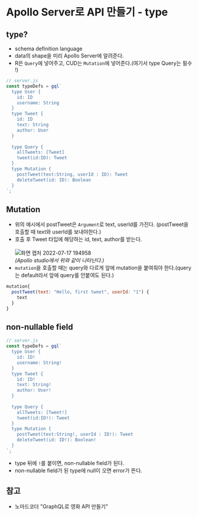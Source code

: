 # Apollo Server로 API 만들기 - type

## type?
- schema definition language
- data의 shape을 미리 Apollo Server에 알려준다.
- R은 ```Query```에 넣어주고, CUD는 ```Mutation```에 넣어준다.(여기서 type Query는 필수 !)
```javascript
// server.js
const typeDefs = gql`
  type User {
    id: ID
    username: String
  }
  type Tweet {
    id: ID
    text: String
    author: User
  }
  
  type Query {
    allTweets: [Tweet]  
    tweet(id:ID): Tweet  
  }
  type Mutation {
    postTweet(text:String, userId : ID): Tweet
    deleteTweet(id: ID): Boolean
  }
`;
```

## Mutation
- 위의 예시에서 postTweet은 ```Argument```로 text, userId를 가진다. (postTweet을 호출할 때 text와 userId를 보내야한다.)
- 호출 후 Tweet 타입에 해당하는 id, text, author를 받는다. <br><br>
![화면 캡처 2022-07-17 194958](https://user-images.githubusercontent.com/97326130/179394841-0c2c7932-fbab-4399-8c46-a64db3f7b68d.png) <br>
*(Apollo studio에서 위와 같이 나타난다.)*
- ```mutation```을 호출할 때는 query와 다르게 앞에 mutation을 붙여줘야 한다.(query는 default라서 앞에 query를 안붙여도 된다.)
```javascript
mutation{
  postTweet(text: "Hello, first tweet", userId: "1") {
    text
  }
}
```

## non-nullable field
```javascript
// server.js
const typeDefs = gql`
  type User {
    id: ID!
    username: String!
  }
  type Tweet {
    id: ID!
    text: String!
    author: User!
  }
  
  type Query {
    allTweets: [Tweet!]  
    tweet(id:ID!): Tweet  
  }
  type Mutation {
    postTweet(text:String!, userId : ID!): Tweet
    deleteTweet(id: ID!): Boolean!
  }
`;
```
- type 뒤에 ```!```를 붙이면, non-nullable field가 된다.
- non-nullable field가 된 type에 null이 오면 error가 뜬다.

## 참고
- 노마드코더 "GraphQL로 영화 API 만들기"
